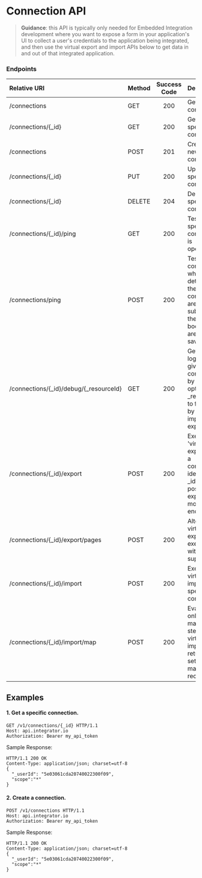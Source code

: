 Connection API
==========
>**Guidance**: this API is typically only needed for Embedded Integration development where you want to expose a form in your application's UI to collect a user's credentials to the application being integrated, and then use the virtual export and import APIs below to get data in and out of that integrated application.

### Endpoints
| Relative URI| Method | Success Code | Description|
|:-------------------|:-------|:------------:|:------------------------------|
|/connections|GET|200|Get all connections.|
|/connections/{_id}|GET|200|Get a specific connection.|
|/connections|POST|201|Create a new connection.|
|/connections/{_id}|PUT|200|Update a specific connection.|
|/connections/{_id}|DELETE|204|Delete a specific connection.|
|/connections/{_id}/ping|GET|200|Test that a specific connection is operational.|
|/connections/ping|POST|200|Test a virtual connection where all details for the connection are submitted in the POST body, but are not saved.|
|/connections/{_id}/debug/{_resourceId}|GET|200|Get debug logs for a given connection by _id. Use optional _resourceId to filter logs by a specific import or export.|
|/connections/{_id}/export|POST|200|Execute a 'virtual' export using a connection identified by _id by posting the export model to this endpoint.|
|/connections/{_id}/export/pages|POST|200|Alternative virtual export execution with paging support.|
|/connections/{_id}/import|POST|200|Execute virtual import for a specific connection.|
|/connections/{_id}/import/map|POST|200|Evaluate only the mapping step in a virtual import and return the set of post-mapped records.|

## Examples

#### 1.  Get a specific connection.

```
GET /v1/connections/{_id} HTTP/1.1
Host: api.integrator.io
Authorization: Bearer my_api_token
```

Sample Response:

```
HTTP/1.1 200 OK
Content-Type: application/json; charset=utf-8
{
  "_userId": "5e03061cda20740022300f09",
  "scope":"*"
}
```

#### 2.  Create a connection.

```
POST /v1/connections HTTP/1.1
Host: api.integrator.io
Authorization: Bearer my_api_token
```

Sample Response:

```
HTTP/1.1 200 OK
Content-Type: application/json; charset=utf-8
{
  "_userId": "5e03061cda20740022300f09",
  "scope":"*"
}
```
